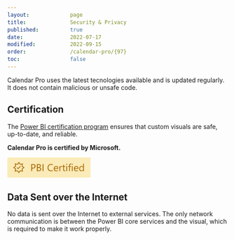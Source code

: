 ```yaml
---
layout:             page
title:              Security & Privacy
published:          true
date:               2022-07-17
modified:           2022-09-15
order:              /calendar-pro/{97}
toc:                false
---
```

Calendar Pro uses the latest tecnologies available and is updated regularly. It does not contain malicious or unsafe code.

## Certification

The [Power BI certification program](../get-started/certification.md) ensures that custom visuals are safe, up-to-date, and reliable.

**Calendar Pro is certified by Microsoft.**

<img src="../get-started/images/certified.svg" width="190">


## Data Sent over the Internet

No data is sent over the Internet to external services. The only network communication is between the Power BI core services and the visual, which is required to make it work properly.
